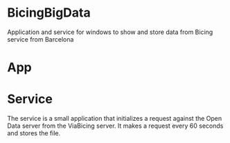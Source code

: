 # BicingBigData
Application and service for windows to show and store data from Bicing service from Barcelona

# App

# Service
The service is a small application that initializes a request against the Open Data server from the ViaBicing server. It makes a request every 60 seconds and stores the file.
